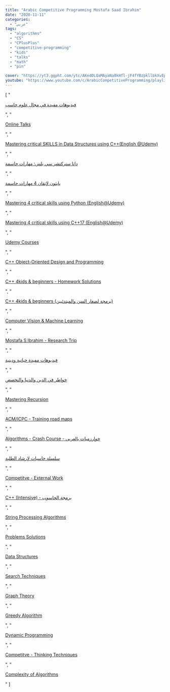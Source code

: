 ```yaml
---
title: "Arabic Competitive Programming Mostafa Saad Ibrahim"
date: "2020-11-11"
categories:
  - "عربي"
tags:
  - "algorithms"
  - "CS"
  - "CPlusPlus"
  - "competitive-programming"
  - "kids"
  - "talks"
  - "math"
  - "pin"

cover: "https://yt3.ggpht.com/ytc/AKedOLQaMAyaNa8kHfl-jF4fYBzpkllbkXvEpQkFOjl5=s88-c-k-c0x00ffffff-no-rj"
youtube: "https://www.youtube.com/c/ArabicCompetitiveProgramming/playlists"
---
```


[
    "<p><a href='https://www.youtube.com/watch?v=0d6FcBTtXbA&list=PLPt2dINI2MIZlW_K9M2ZL-29B3nYDdpZj'>فيديوهات مفيدة في مجال علوم حاسب</a></p>",
    "<p><a href='https://www.youtube.com/watch?v=KEc4TFKGzJU&list=PLPt2dINI2MIaEnp3dSwZEGL7_o03Js9oG'>Online Talks</a></p>",
    "<p><a href='https://www.youtube.com/watch?v=vlMAybK9UTY&list=PLPt2dINI2MIbICxgAsCKK-el8SR7CkxYy'>Mastering critical SKILLS in Data Structures using C++(English @Udemy)</a></p>",
    "<p><a href='https://www.youtube.com/watch?v=obLwc5c31iA&list=PLPt2dINI2MIakv7o9fNNV1yIt9Hr6jXCA'>داتا ستركتشر سي بلس: مهارات حاسمة</a></p>",
    "<p><a href='https://www.youtube.com/watch?v=hA50vmdGvVw&list=PLPt2dINI2MIYS2syNQnggeds2gynpn52j'>بايثون لإتقان 4 مهارات حاسمة</a></p>",
    "<p><a href='https://www.youtube.com/watch?v=W9TxzFY3lpI&list=PLPt2dINI2MIaEryURiw7rHF-KeWB44qPG'>Mastering 4 critical skills using Python (English@Udemy)</a></p>",
    "<p><a href='https://www.youtube.com/watch?v=X11h-NqW50o&list=PLPt2dINI2MIZatGdhBDL-JfNjxo6Z3PNM'>Mastering 4 critical skills using C++17 (English@Udemy)</a></p>",
    "<p><a href='https://www.youtube.com/watch?v=X11h-NqW50o&list=PLPt2dINI2MIbXzL4mzHO6c7aYuj3QKkBJ'>Udemy Courses</a></p>",
    "<p><a href='https://www.youtube.com/watch?v=rlZ5ZY0_ITg&list=PLPt2dINI2MIbMba7tpx3qvmgOsDlpITwG'>C++ Object-Oriented Design and Programming</a></p>",
    "<p><a href='https://www.youtube.com/watch?v=gH7Xl7jtTx4&list=PLPt2dINI2MIZYL0BoHZ4PhZaDLPA5vWLb'>C++ 4kids & beginners - Homework Solutions</a></p>",
    "<p><a href='https://www.youtube.com/watch?v=YS1v0-wifg8&list=PLPt2dINI2MIbwnEoeHZnUHeUHjTd8x4F3'>C++ 4kids & beginners (برمجة لصغار السن والمبتدئيين)</a></p>",
    "<p><a href='https://www.youtube.com/watch?v=mAEwmyspm0A&list=PLPt2dINI2MIYdFB4H9bTmen9H6sbSzz2_'>Computer Vision & Machine Learning</a></p>",
    "<p><a href='https://www.youtube.com/watch?v=luigFfEQYgo&list=PLPt2dINI2MIbOZyq1XJVebDZjnZQxvg0L'>Mostafa S Ibrahim - Research Trip</a></p>",
    "<p><a href='https://www.youtube.com/watch?v=o1wHtClg6OQ&list=PLPt2dINI2MIbm75LqPIRKnLyxWUq9L7mF'>فيديوهات مفيدة حياتية ودينية</a></p>",
    "<p><a href='https://www.youtube.com/watch?v=CjUW7LSamkw&list=PLPt2dINI2MIaDS_XRHMR3fHy0OITNV0Wg'>خواطر في الدين والدنيا والتخصص</a></p>",
    "<p><a href='https://www.youtube.com/watch?v=hyk46UmJPS4&list=PLPt2dINI2MIYmHYBSEdkdKMf_3nzFMveo'>Mastering Recursion</a></p>",
    "<p><a href='https://www.youtube.com/watch?v=lahtLbSfEZo&list=PLPt2dINI2MIaejzPHtd5E623KS3uUxohT'>ACM/ICPC - Training road maps</a></p>",
    "<p><a href='https://www.youtube.com/watch?v=mURktueKdmU&list=PLPt2dINI2MIayAafeRHZPVhIoL7yZTyB9'>Algorithms - Crash Course - خوارزميات بالعربى</a></p>",
    "<p><a href='https://www.youtube.com/watch?v=ZHMr5kPjFpk&list=PLPt2dINI2MIYY3yqu4YDu2se2GCpcKBfB'>سلسلة حاسبات لإرشاد الطلبة</a></p>",
    "<p><a href='https://www.youtube.com/watch?v=CgJnyfYkonU&list=PLPt2dINI2MIZi6jW3pFvP9AHDsNi5XlD1'>Competitve - External Work</a></p>",
    "<p><a href='https://www.youtube.com/watch?v=gU370w1A-_k&list=PLPt2dINI2MIZPFq6HyUB1Uhxdh1UDnZMS'>C++ (Intensive) - برمجة الحاسوب</a></p>",
    "<p><a href='https://www.youtube.com/watch?v=IGaJWl0jPY4&list=PLPt2dINI2MIYrtHBahPW16S-Wz9wx24Nc'>String Processing Algorithms</a></p>",
    "<p><a href='https://www.youtube.com/watch?v=t05qYeiWGGc&list=PLPt2dINI2MIa5tPrd1wO1pY8w5XuxRbhR'>Problems Solutions</a></p>",
    "<p><a href='https://www.youtube.com/watch?v=N-vU8VZ5ukA&list=PLPt2dINI2MIZX2EtY81WI-lDkvhKziLKM'>Data Structures</a></p>",
    "<p><a href='https://www.youtube.com/watch?v=2G7RzlxTNPo&list=PLPt2dINI2MIZcJ3kADyFAOKOwzuvT-g7P'>Search Techniques</a></p>",
    "<p><a href='https://www.youtube.com/watch?v=jzfcfQVBtKA&list=PLPt2dINI2MIb4OXlJ_EEwIDV9WVUpRQ5K'>Graph Theory</a></p>",
    "<p><a href='https://www.youtube.com/watch?v=iXxP_liQklk&list=PLPt2dINI2MIbJYBTHmRuZuGLIP5PnkzMH'>Greedy Algorithm</a></p>",
    "<p><a href='https://www.youtube.com/watch?v=gFdP6X4CyKU&list=PLPt2dINI2MIattDutu7IOAMlUuLeN8k2p'>Dynamic Programming</a></p>",
    "<p><a href='https://www.youtube.com/watch?v=WTr12dK2Se0&list=PLPt2dINI2MIa3AdNEfMlWS-RXqkpMdUC3'>Competitve - Thinking Techniques</a></p>",
    "<p><a href='https://www.youtube.com/watch?v=EQzmtn4PzYQ&list=PLPt2dINI2MIYOPOhyU_5_bjhpC7J-nNDI'>Complexity of Algorithms</a></p>"
]